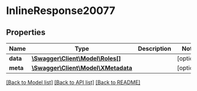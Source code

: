 # InlineResponse20077

## Properties
Name | Type | Description | Notes
------------ | ------------- | ------------- | -------------
**data** | [**\Swagger\Client\Model\Roles[]**](Roles.md) |  | [optional] 
**meta** | [**\Swagger\Client\Model\XMetadata**](XMetadata.md) |  | [optional] 

[[Back to Model list]](../../README.md#documentation-for-models) [[Back to API list]](../../README.md#documentation-for-api-endpoints) [[Back to README]](../../README.md)

